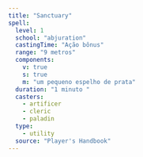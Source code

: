 ```yaml
---
title: "Sanctuary"
spell:
  level: 1
  school: "abjuration"
  castingTime: "Ação bônus"
  range: "9 metros"
  components:
    v: true
    s: true
    m: "um pequeno espelho de prata"
  duration: "1 minuto "
  casters:
    - artificer
    - cleric
    - paladin
  type:
    - utility
  source: "Player's Handbook"
---
```

